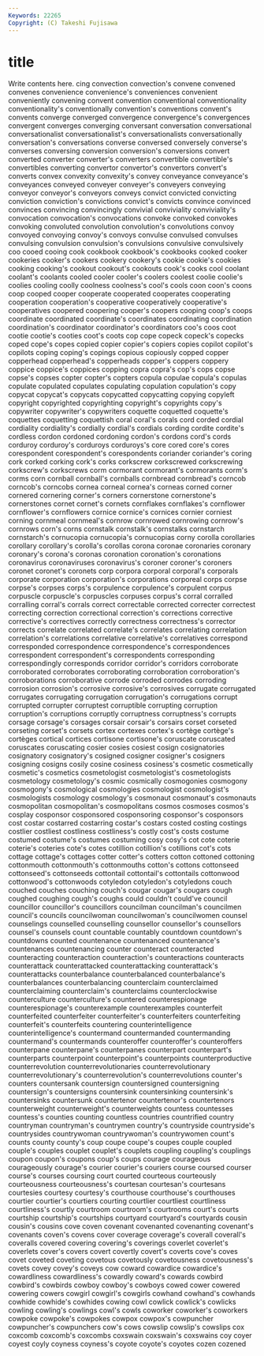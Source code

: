 ```yaml
---
Keywords: 22265 
Copyright: (C) Takeshi Fujisawa
---
```


# title

Write contents here.
cing convection convection's convene convened convenes convenience convenience's
conveniences convenient conveniently convening convent convention conventional conventionality conventionality's conventionally
convention's conventions convent's convents converge converged convergence convergence's convergences convergent
converges converging conversant conversation conversational conversationalist conversationalist's conversationalists conversationally conversation's
conversations converse conversed conversely converse's converses conversing conversion conversion's conversions
convert converted converter converter's converters convertible convertible's convertibles converting convertor
convertor's convertors convert's converts convex convexity convexity's convey conveyance conveyance's
conveyances conveyed conveyer conveyer's conveyers conveying conveyor conveyor's conveyors conveys
convict convicted convicting conviction conviction's convictions convict's convicts convince convinced
convinces convincing convincingly convivial conviviality conviviality's convocation convocation's convocations convoke
convoked convokes convoking convoluted convolution convolution's convolutions convoy convoyed convoying
convoy's convoys convulse convulsed convulses convulsing convulsion convulsion's convulsions convulsive
convulsively coo cooed cooing cook cookbook cookbook's cookbooks cooked cooker
cookeries cooker's cookers cookery cookery's cookie cookie's cookies cooking cooking's
cookout cookout's cookouts cook's cooks cool coolant coolant's coolants cooled
cooler cooler's coolers coolest coolie coolie's coolies cooling coolly coolness
coolness's cool's cools coon coon's coons coop cooped cooper cooperate
cooperated cooperates cooperating cooperation cooperation's cooperative cooperatively cooperative's cooperatives coopered
coopering cooper's coopers cooping coop's coops coordinate coordinated coordinate's coordinates
coordinating coordination coordination's coordinator coordinator's coordinators coo's coos coot cootie
cootie's cooties coot's coots cop cope copeck copeck's copecks coped
cope's copes copied copier copier's copiers copies copilot copilot's copilots
coping coping's copings copious copiously copped copper copperhead copperhead's copperheads
copper's coppers coppery coppice coppice's coppices copping copra copra's cop's
cops copse copse's copses copter copter's copters copula copulae copula's
copulas copulate copulated copulates copulating copulation copulation's copy copycat copycat's
copycats copycatted copycatting copying copyleft copyright copyrighted copyrighting copyright's copyrights
copy's copywriter copywriter's copywriters coquette coquetted coquette's coquettes coquetting coquettish
coral coral's corals cord corded cordial cordiality cordiality's cordially cordial's
cordials cording cordite cordite's cordless cordon cordoned cordoning cordon's cordons
cord's cords corduroy corduroy's corduroys corduroys's core cored core's cores
corespondent corespondent's corespondents coriander coriander's coring cork corked corking cork's
corks corkscrew corkscrewed corkscrewing corkscrew's corkscrews corm cormorant cormorant's cormorants
corm's corms corn cornball cornball's cornballs cornbread cornbread's corncob corncob's
corncobs cornea corneal cornea's corneas corned corner cornered cornering corner's
corners cornerstone cornerstone's cornerstones cornet cornet's cornets cornflakes cornflakes's cornflower
cornflower's cornflowers cornice cornice's cornices cornier corniest corning cornmeal cornmeal's
cornrow cornrowed cornrowing cornrow's cornrows corn's corns cornstalk cornstalk's cornstalks
cornstarch cornstarch's cornucopia cornucopia's cornucopias corny corolla corollaries corollary corollary's
corolla's corollas corona coronae coronaries coronary coronary's corona's coronas coronation
coronation's coronations coronavirus coronaviruses coronavirus's coroner coroner's coroners coronet coronet's
coronets corp corpora corporal corporal's corporals corporate corporation corporation's corporations
corporeal corps corpse corpse's corpses corps's corpulence corpulence's corpulent corpus
corpuscle corpuscle's corpuscles corpuses corpus's corral corralled corralling corral's corrals
correct correctable corrected correcter correctest correcting correction correctional correction's corrections
corrective corrective's correctives correctly correctness correctness's corrector corrects correlate correlated
correlate's correlates correlating correlation correlation's correlations correlative correlative's correlatives correspond
corresponded correspondence correspondence's correspondences correspondent correspondent's correspondents corresponding correspondingly corresponds
corridor corridor's corridors corroborate corroborated corroborates corroborating corroboration corroboration's corroborations
corroborative corrode corroded corrodes corroding corrosion corrosion's corrosive corrosive's corrosives
corrugate corrugated corrugates corrugating corrugation corrugation's corrugations corrupt corrupted corrupter
corruptest corruptible corrupting corruption corruption's corruptions corruptly corruptness corruptness's corrupts
corsage corsage's corsages corsair corsair's corsairs corset corseted corseting corset's
corsets cortex cortexes cortex's cortège cortège's cortèges cortical cortices cortisone
cortisone's coruscate coruscated coruscates coruscating cosier cosies cosiest cosign cosignatories
cosignatory cosignatory's cosigned cosigner cosigner's cosigners cosigning cosigns cosily cosine
cosiness cosiness's cosmetic cosmetically cosmetic's cosmetics cosmetologist cosmetologist's cosmetologists cosmetology
cosmetology's cosmic cosmically cosmogonies cosmogony cosmogony's cosmological cosmologies cosmologist cosmologist's
cosmologists cosmology cosmology's cosmonaut cosmonaut's cosmonauts cosmopolitan cosmopolitan's cosmopolitans cosmos
cosmoses cosmos's cosplay cosponsor cosponsored cosponsoring cosponsor's cosponsors cost costar
costarred costarring costar's costars costed costing costings costlier costliest costliness
costliness's costly cost's costs costume costumed costume's costumes costuming cosy
cosy's cot cote coterie coterie's coteries cote's cotes cotillion cotillion's
cotillions cot's cots cottage cottage's cottages cotter cotter's cotters cotton
cottoned cottoning cottonmouth cottonmouth's cottonmouths cotton's cottons cottonseed cottonseed's cottonseeds
cottontail cottontail's cottontails cottonwood cottonwood's cottonwoods cotyledon cotyledon's cotyledons couch
couched couches couching couch's cougar cougar's cougars cough coughed coughing
cough's coughs could couldn't could've council councillor councillor's councillors councilman
councilman's councilmen council's councils councilwoman councilwoman's councilwomen counsel counselings counselled
counselling counsellor counsellor's counsellors counsel's counsels count countable countably countdown
countdown's countdowns counted countenance countenanced countenance's countenances countenancing counter counteract
counteracted counteracting counteraction counteraction's counteractions counteracts counterattack counterattacked counterattacking counterattack's
counterattacks counterbalance counterbalanced counterbalance's counterbalances counterbalancing counterclaim counterclaimed counterclaiming counterclaim's
counterclaims counterclockwise counterculture counterculture's countered counterespionage counterespionage's counterexample counterexamples counterfeit
counterfeited counterfeiter counterfeiter's counterfeiters counterfeiting counterfeit's counterfeits countering counterintelligence counterintelligence's
countermand countermanded countermanding countermand's countermands counteroffer counteroffer's counteroffers counterpane counterpane's
counterpanes counterpart counterpart's counterparts counterpoint counterpoint's counterpoints counterproductive counterrevolution counterrevolutionaries
counterrevolutionary counterrevolutionary's counterrevolution's counterrevolutions counter's counters countersank countersign countersigned countersigning
countersign's countersigns countersink countersinking countersink's countersinks countersunk countertenor countertenor's countertenors
counterweight counterweight's counterweights countess countesses countess's counties counting countless countries
countrified country countryman countryman's countrymen country's countryside countryside's countrysides countrywoman
countrywoman's countrywomen count's counts county county's coup coupe coupe's coupes
couple coupled couple's couples couplet couplet's couplets coupling coupling's couplings
coupon coupon's coupons coup's coups courage courageous courageously courage's courier
courier's couriers course coursed courser course's courses coursing court courted
courteous courteously courteousness courteousness's courtesan courtesan's courtesans courtesies courtesy courtesy's
courthouse courthouse's courthouses courtier courtier's courtiers courting courtlier courtliest courtliness
courtliness's courtly courtroom courtroom's courtrooms court's courts courtship courtship's courtships
courtyard courtyard's courtyards cousin cousin's cousins cove coven covenant covenanted
covenanting covenant's covenants coven's covens cover coverage coverage's coverall coverall's
coveralls covered covering covering's coverings coverlet coverlet's coverlets cover's covers
covert covertly covert's coverts cove's coves covet coveted coveting covetous
covetously covetousness covetousness's covets covey covey's coveys cow coward cowardice
cowardice's cowardliness cowardliness's cowardly coward's cowards cowbird cowbird's cowbirds cowboy
cowboy's cowboys cowed cower cowered cowering cowers cowgirl cowgirl's cowgirls
cowhand cowhand's cowhands cowhide cowhide's cowhides cowing cowl cowlick cowlick's
cowlicks cowling cowling's cowlings cowl's cowls coworker coworker's coworkers cowpoke
cowpoke's cowpokes cowpox cowpox's cowpuncher cowpuncher's cowpunchers cow's cows cowslip
cowslip's cowslips cox coxcomb coxcomb's coxcombs coxswain coxswain's coxswains coy
coyer coyest coyly coyness coyness's coyote coyote's coyotes cozen cozened
